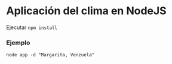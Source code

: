 # Aplicación del clima en NodeJS

Ejecutar `npm install`

### Ejemplo
```
node app -d "Margarita, Venzuela"
```